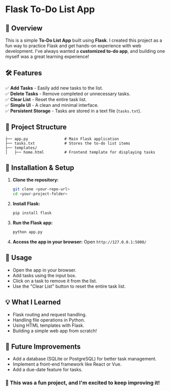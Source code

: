 # Flask To-Do List App

## 📌 Overview
This is a simple **To-Do List App** built using **Flask**. I created this project as a fun way to practice Flask and get hands-on experience with web development. I've always wanted a **customized to-do app**, and building one myself was a great learning experience!

## 🛠 Features
✅ **Add Tasks** - Easily add new tasks to the list.  
✅ **Delete Tasks** - Remove completed or unnecessary tasks.  
✅ **Clear List** - Reset the entire task list.  
✅ **Simple UI** - A clean and minimal interface.  
✅ **Persistent Storage** - Tasks are stored in a text file (`tasks.txt`).  

## 📂 Project Structure
```
├── app.py                # Main Flask application
├── tasks.txt             # Stores the to-do list items
├── templates/
│   ├── home.html         # Frontend template for displaying tasks
```

## 🔧 Installation & Setup
1. **Clone the repository:**
   ```bash
   git clone <your-repo-url>
   cd <your-project-folder>
   ```

2. **Install Flask:**
   ```bash
   pip install flask
   ```

3. **Run the Flask app:**
   ```bash
   python app.py
   ```

4. **Access the app in your browser:**
   Open `http://127.0.0.1:5000/`

## 🚀 Usage
- Open the app in your browser.
- Add tasks using the input box.
- Click on a task to remove it from the list.
- Use the "Clear List" button to reset the entire task list.

## 💡 What I Learned
- Flask routing and request handling.
- Handling file operations in Python.
- Using HTML templates with Flask.
- Building a simple web app from scratch!

## 🤝 Future Improvements
- Add a database (SQLite or PostgreSQL) for better task management.
- Implement a front-end framework like React or Vue.
- Add a due-date feature for tasks.

### 🎉 This was a fun project, and I'm excited to keep improving it!

